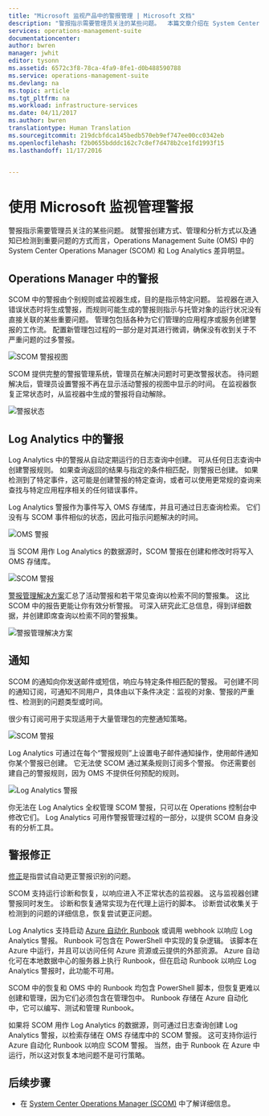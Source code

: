 ```yaml
---
title: "Microsoft 监视产品中的警报管理 | Microsoft 文档"
description: "警报指示需要管理员关注的某些问题。  本篇文章介绍在 System Center Operations Manager (SCOM) 和 Log Analytics 中创建和管理警报的差异，并且提供将两种产品用于混合警报管理策略的最佳做法。"
services: operations-management-suite
documentationcenter: 
author: bwren
manager: jwhit
editor: tysonn
ms.assetid: 6572c3f8-78ca-4fa9-8fe1-d0b488590788
ms.service: operations-management-suite
ms.devlang: na
ms.topic: article
ms.tgt_pltfrm: na
ms.workload: infrastructure-services
ms.date: 04/11/2017
ms.author: bwren
translationtype: Human Translation
ms.sourcegitcommit: 219dcbfdca145bedb570eb9ef747ee00cc0342eb
ms.openlocfilehash: f2b0655bdddc162c7c8ef7d478b2ce1fd1993f15
ms.lasthandoff: 11/17/2016


---
```

# <a name="managing-alerts-with-microsoft-monitoring"></a>使用 Microsoft 监视管理警报
警报指示需要管理员关注的某些问题。  就警报创建方式、管理和分析方式以及通知已检测到重要问题的方式而言，Operations Management Suite (OMS) 中的 System Center Operations Manager (SCOM) 和 Log Analytics 差异明显。

## <a name="alerts-in-operations-manager"></a>Operations Manager 中的警报
SCOM 中的警报由个别规则或监视器生成，目的是指示特定问题。  监视器在进入错误状态时将生成警报，而规则可能生成的警报则指示与托管对象的运行状况没有直接关联的某些重要问题。  管理包包括各种为它们管理的应用程序或服务创建警报的工作流。  配置新管理包过程的一部分是对其进行微调，确保没有收到关于不严重问题的过多警报。

![SCOM 警报视图](media/operations-management-suite-monitoring-alerts/scom-alert-view.png)

SCOM 提供完整的警报管理系统，管理员在解决问题时可更改警报状态。  待问题解决后，管理员设置警报不再在显示活动警报的视图中显示的时间。  在监视器恢复正常状态时，从监视器中生成的警报将自动解除。

![警报状态](media/operations-management-suite-monitoring-alerts/scom-alert-status.png)

## <a name="alerts-in-log-analytics"></a>Log Analytics 中的警报
Log Analytics 中的警报从自动定期运行的日志查询中创建。  可从任何日志查询中创建警报规则。  如果查询返回的结果与指定的条件相匹配，则警报已创建。  如果检测到了特定事件，这可能是创建警报的特定查询，或者可以使用更常规的查询来查找与特定应用程序相关的任何错误事件。

Log Analytics 警报作为事件写入 OMS 存储库，并且可通过日志查询检索。  它们没有与 SCOM 事件相似的状态，因此可指示问题解决的时间。

![OMS 警报](media/operations-management-suite-monitoring-alerts/oms-alert.png)

当 SCOM 用作 Log Analytics 的数据源时，SCOM 警报在创建和修改时将写入 OMS 存储库。  

![SCOM 警报](media/operations-management-suite-monitoring-alerts/scom-alert.png)

[警报管理解决方案](http://technet.microsoft.com/library/mt484092.aspx)汇总了活动警报和若干常见查询以检索不同的警报集。  这比 SCOM 中的报告更能让你有效分析警报。  可深入研究此汇总信息，得到详细数据，并创建即席查询以检索不同的警报集。

![警报管理解决方案](media/operations-management-suite-monitoring-alerts/alert-management.png)

## <a name="notifications"></a>通知
SCOM 的通知向你发送邮件或短信，响应与特定条件相匹配的警报。  可创建不同的通知订阅，可通知不同用户，具体由以下条件决定：监视的对象、警报的严重性、检测到的问题类型或时间。

很少有订阅可用于实现适用于大量管理包的完整通知策略。

![SCOM 警报](media/operations-management-suite-monitoring-alerts/alerts-overview-scom.png)

Log Analytics 可通过在每个“警报规则”[](http://technet.microsoft.com/library/mt614775.aspx)上设置电子邮件通知操作，使用邮件通知你某个警报已创建。  它无法使 SCOM 通过某条规则订阅多个警报。  你还需要创建自己的警报规则，因为 OMS 不提供任何预配的规则。

![Log Analytics 警报](media/operations-management-suite-monitoring-alerts/alerts-overview-oms.png)

你无法在 Log Analytics 全权管理 SCOM 警报，只可以在 Operations 控制台中修改它们。  Log Analytics 可用作警报管理过程的一部分，以提供 SCOM 自身没有的分析工具。

## <a name="alert-remediation"></a>警报修正
[修正](http://technet.microsoft.com/library/mt614775.aspx)是指尝试自动更正警报识别的问题。

SCOM 支持运行诊断和恢复，以响应进入不正常状态的监视器。  这与监视器创建警报同时发生。  诊断和恢复通常实现为在代理上运行的脚本。  诊断尝试收集关于检测到的问题的详细信息，恢复尝试更正问题。

Log Analytics 支持启动 [Azure 自动化 Runbook](https://azure.microsoft.com/documentation/services/automation/) 或调用 webhook 以响应 Log Analytics 警报。  Runbook 可包含在 PowerShell 中实现的复杂逻辑。  该脚本在 Azure 中运行，并且可以访问任何 Azure 资源或云提供的外部资源。  Azure 自动化可在本地数据中心的服务器上执行 Runbook，但在启动 Runbook 以响应 Log Analytics 警报时，此功能不可用。

SCOM 中的恢复和 OMS 中的 Runbook 均包含 PowerShell 脚本，但恢复更难以创建和管理，因为它们必须包含在管理包中。  Runbook 存储在 Azure 自动化中，它可以编写、测试和管理 Runbook。

如果将 SCOM 用作 Log Analytics 的数据源，则可通过日志查询创建 Log Analytics 警报，以检索存储在 OMS 存储库中的 SCOM 警报。  这可支持你运行 Azure 自动化 Runbook 以响应 SCOM 警报。  当然，由于 Runbook 在 Azure 中运行，所以这对恢复本地问题不是可行策略。

## <a name="next-steps"></a>后续步骤
* 在 [System Center Operations Manager (SCOM)](https://technet.microsoft.com/library/hh212913.aspx) 中了解详细信息。


